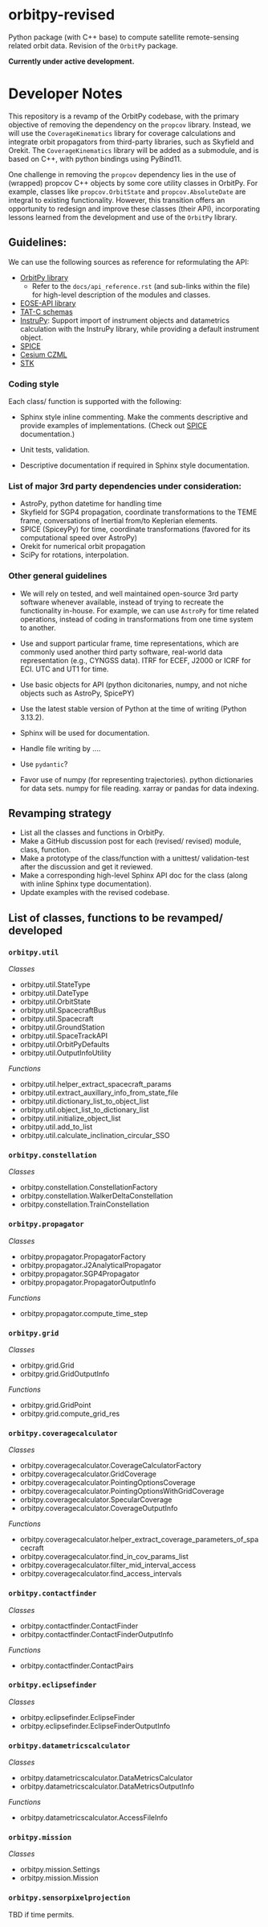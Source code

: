 # orbitpy-revised
Python package (with C++ base) to compute satellite remote-sensing related orbit data. Revision of the `OrbitPy` package.

**Currently under active development.**

# Developer Notes

This repository is a revamp of the OrbitPy codebase, with the primary objective of removing the dependency on the `propcov` library. 
Instead, we will use the `CoverageKinematics` library for coverage calculations and integrate orbit propagators from third-party libraries, such as Skyfield and Orekit.
The `CoverageKinematics` library will be added as a submodule, and is based on C++, with python bindings using PyBind11.

One challenge in removing the `propcov` dependency lies in the use of (wrapped) propcov C++ objects by some core utility classes in OrbitPy. For example, 
classes like `propcov.OrbitState` and `propcov.AbsoluteDate` are integral to existing functionality. 
However, this transition offers an opportunity to redesign and improve these classes (their API), incorporating lessons learned from the development and use of the `OrbitPy` library.

## Guidelines:

We can use the following sources as reference for reformulating the API:

* [OrbitPy library](https://github.com/EarthObservationSimulator/orbitpy/wiki) 
     * Refer to the `docs/api_reference.rst` (and sub-links within the file) for high-level description of the modules and classes.
* [EOSE-API library](https://github.com/eose-tools-org/eose-api)
* [TAT-C schemas](https://github.com/code-lab-org/tatc/tree/main/src/tatc/schemas)
* [InstruPy](https://github.com/EarthObservationSimulator/instrupy/tree/master/instrupy): 
    Support import of instrument objects and datametrics calculation with the InstruPy library, while providing a default instrument object.
* [SPICE](https://naif.jpl.nasa.gov/pub/naif/toolkit_docs/C/cspice/index.html)
* [Cesium CZML](https://github.com/AnalyticalGraphicsInc/czml-writer/wiki)
* [STK](https://help.agi.com/stk/)

### Coding style

Each class/ function is supported with the following:

* Sphinx style inline commenting. Make the comments descriptive and provide examples of implementations. (Check out [SPICE](https://naif.jpl.nasa.gov/pub/naif/toolkit_docs/C/cspice/index.html) documentation.)

* Unit tests, validation.

* Descriptive documentation if required in Sphinx style documentation.

### List of major 3rd party dependencies under consideration:

* AstroPy, python datetime for handling time
* Skyfield for SGP4 propagation, coordinate transformations to the TEME frame, conversations of Inertial from/to Keplerian elements.
* SPICE (SpiceyPy) for time, coordinate transformations (favored for its computational speed over AstroPy)
* Orekit for numerical orbit propagation
* SciPy for rotations, interpolation.


### Other general guidelines

* We will rely on tested, and well maintained open-source 3rd party software whenever available, 
  instead of trying to recreate the functionality in-house. 
  For example, we can use `AstroPy` for time related operations, instead of coding in transformations from one time system to another.

* Use and support particular frame, time representations, which are commonly used another third party software, 
  real-world data representation (e.g., CYNGSS data). ITRF for ECEF, J2000 or ICRF for ECI. UTC and UT1 for time. 

* Use basic objects for API (python dicitonaries, numpy, and not niche objects such as AstroPy, SpicePY)

* Use the latest stable version of Python at the time of writing (Python 3.13.2).

* Sphinx will be used for documentation.

* Handle file writing by ....

* Use `pydantic`?

* Favor use of numpy (for representing trajectories). python dictionaries for data sets. numpy for file reading. xarray or pandas for data indexing.

## Revamping strategy

- List all the classes and functions in OrbitPy.
- Make a GitHub discussion post for each (revised/ revised) module, class, function.
- Make a prototype of the class/function with a unittest/ validation-test after the discussion and get it reviewed.
- Make a corresponding high-level Sphinx API doc for the class (along with inline Sphinx type documentation).
- Update examples with the revised codebase.

## List of classes, functions to be revamped/ developed

### `orbitpy.util`

*Classes*

* orbitpy.util.StateType
* orbitpy.util.DateType
* orbitpy.util.OrbitState
* orbitpy.util.SpacecraftBus
* orbitpy.util.Spacecraft
* orbitpy.util.GroundStation
* orbitpy.util.SpaceTrackAPI
* orbitpy.util.OrbitPyDefaults
* orbitpy.util.OutputInfoUtility

*Functions*

* orbitpy.util.helper_extract_spacecraft_params
* orbitpy.util.extract_auxillary_info_from_state_file
* orbitpy.util.dictionary_list_to_object_list
* orbitpy.util.object_list_to_dictionary_list
* orbitpy.util.initialize_object_list
* orbitpy.util.add_to_list
* orbitpy.util.calculate_inclination_circular_SSO

### `orbitpy.constellation`

*Classes*

* orbitpy.constellation.ConstellationFactory
* orbitpy.constellation.WalkerDeltaConstellation
* orbitpy.constellation.TrainConstellation

### `orbitpy.propagator`

*Classes*

* orbitpy.propagator.PropagatorFactory
* orbitpy.propagator.J2AnalyticalPropagator
* orbitpy.propagator.SGP4Propagator
* orbitpy.propagator.PropagatorOutputInfo

*Functions*

* orbitpy.propagator.compute_time_step

### `orbitpy.grid`

*Classes*

* orbitpy.grid.Grid
* orbitpy.grid.GridOutputInfo

*Functions*

* orbitpy.grid.GridPoint
* orbitpy.grid.compute_grid_res

### `orbitpy.coveragecalculator`

*Classes*

* orbitpy.coveragecalculator.CoverageCalculatorFactory
* orbitpy.coveragecalculator.GridCoverage
* orbitpy.coveragecalculator.PointingOptionsCoverage
* orbitpy.coveragecalculator.PointingOptionsWithGridCoverage
* orbitpy.coveragecalculator.SpecularCoverage
* orbitpy.coveragecalculator.CoverageOutputInfo

*Functions*

* orbitpy.coveragecalculator.helper_extract_coverage_parameters_of_spacecraft
* orbitpy.coveragecalculator.find_in_cov_params_list
* orbitpy.coveragecalculator.filter_mid_interval_access
* orbitpy.coveragecalculator.find_access_intervals

### `orbitpy.contactfinder`

*Classes*

* orbitpy.contactfinder.ContactFinder
* orbitpy.contactfinder.ContactFinderOutputInfo

*Functions*

* orbitpy.contactfinder.ContactPairs

### `orbitpy.eclipsefinder`

*Classes*

* orbitpy.eclipsefinder.EclipseFinder
* orbitpy.eclipsefinder.EclipseFinderOutputInfo

### `orbitpy.datametricscalculator`

*Classes*

* orbitpy.datametricscalculator.DataMetricsCalculator
* orbitpy.datametricscalculator.DataMetricsOutputInfo

*Functions*

* orbitpy.datametricscalculator.AccessFileInfo

### `orbitpy.mission`

*Classes*

* orbitpy.mission.Settings
* orbitpy.mission.Mission


### `orbitpy.sensorpixelprojection`

TBD if time permits.